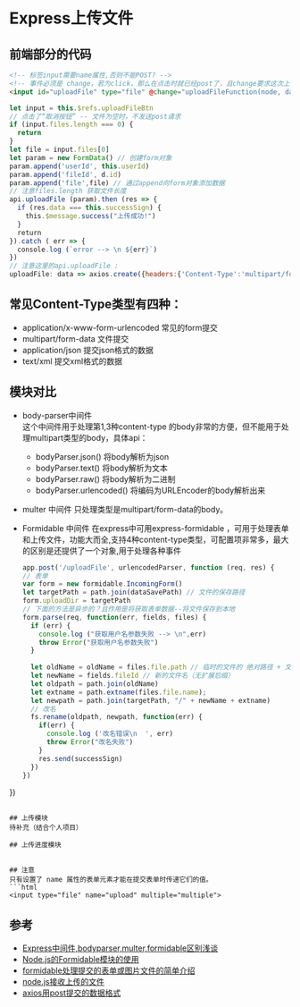 # Express上传文件

## 前端部分的代码
```html
<!-- 标签input需要name属性,否则不能POST? -->
<!-- 事件必须是 change，若为click，那么在点击时就已经post了，且change要求这次上传的文件与上次不同 -->
<input id="uploadFile" type="file" @change="uploadFileFunction(node, data)" ref="uploadFileBtn" name="uploadFile" multiple='multiple'/>
```
```js
let input = this.$refs.uploadFileBtn			
// 点击了“取消按钮” -- 文件为空时，不发送post请求			
if (input.files.length === 0) {			
  return			
}			
let file = input.files[0]			
let param = new FormData() // 创建form对象			
param.append('userId', this.userId)			
param.append('fileId', d.id)			
param.append('file',file) // 通过append向form对象添加数据			
// 注意files.length 获取文件长度			
api.uploadFile (param).then (res => {			
  if (res.data === this.successSign) {			
    this.$message.success("上传成功!")			
  }			
  return 			
}).catch ( err => {			
  console.log (`error --> \n ${err}`)			
})			
// 注意这里的api.uploadFile : 			
uploadFile: data => axios.create({headers:{'Content-Type':'multipart/form-data'}}).post('/uploadFile', data), // 上传文件			
```

## 常见Content-Type类型有四种：
- application/x-www-form-urlencoded 常见的form提交
- multipart/form-data 文件提交
- application/json 提交json格式的数据
- text/xml 提交xml格式的数据
  
## 模块对比
- body-parser中间件  
这个中间件用于处理第1,3种content-type 的body非常的方便，但不能用于处理multipart类型的body，具体api：
  * bodyParser.json()  将body解析为json
  * bodyParser.text()   将body解析为文本
  * bodyParser.raw()  将body解析为二进制
  * bodyParser.urlencoded()  将编码为URLEncoder的body解析出来

- multer 中间件
只处理类型是multipart/form-data的body。

- Formidable 中间件
在express中可用express-formidable ，可用于处理表单和上传文件，功能大而全,支持4种content-type类型，可配置项非常多，最大的区别是还提供了一个对象,用于处理各种事件
  ```js
  app.post('/uploadFile', urlencodedParser, function (req, res) {										
  // 表单 										
  var form = new formidable.IncomingForm()										
  let targetPath = path.join(dataSavePath) // 文件的保存路径										
  form.uploadDir = targetPath										
  // 下面的方法是异步的？且作用是将获取表单数据--将文件保存到本地										
  form.parse(req, function(err, fields, files) {										
    if (err) {										
      console.log ("获取用户名参数失败 --> \n",err)									
      throw Error("获取用户名参数失败")									
    }									
										
    let oldName = oldName = files.file.path // 临时的文件的 绝对路径 + 文件名 （无扩展后缀）									
    let newName = fields.fileId // 新的文件名（无扩展后缀）									
    let oldpath = path.join(oldName)									
    let extname = path.extname(files.file.name);									
    let newpath = path.join(targetPath, "/" + newName + extname)										
    // 改名									
    fs.rename(oldpath, newpath, function(err) {										
      if(err) {										
        console.log ('改名错误\n  ', err)									
        throw Error("改名失败")									
      }										
      res.send(successSign)									
    })										
  })										
})										
```

## 上传模块
待补充（结合个人项目）

## 上传进度模块


## 注意
只有设置了 name 属性的表单元素才能在提交表单时传递它们的值。
```html
<input type="file" name="upload" multiple="multiple">
```

## 参考
- [Express中间件,bodyparser,multer,formidable区别浅谈](https://www.jianshu.com/p/828fdf02de06)
- [Node.js的Formidable模块的使用](https://www.cnblogs.com/yuanke/archive/2016/02/26/5221853.html)
- [formidable处理提交的表单或图片文件的简单介绍](https://segmentfault.com/a/1190000011424511)
- [node.js接收上传的文件](https://blog.csdn.net/qq_36529459/article/details/80159222)
- [axios用post提交的数据格式](https://blog.csdn.net/wopelo/article/details/78783442)